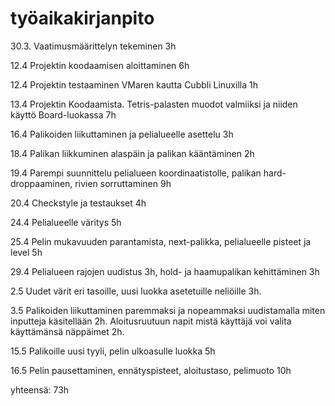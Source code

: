 # työaikakirjanpito

30.3. Vaatimusmäärittelyn tekeminen 3h

12.4 Projektin koodaamisen aloittaminen 6h

12.4 Projektin testaaminen VMaren kautta Cubbli Linuxilla 1h

13.4 Projektin Koodaamista. Tetris-palasten muodot valmiiksi ja niiden käyttö Board-luokassa 7h

16.4 Palikoiden liikuttaminen ja pelialueelle asettelu 3h

18.4 Palikan liikkuminen alaspäin ja palikan kääntäminen 2h

19.4 Parempi suunnittelu pelialueen koordinaatistolle, palikan hard-droppaaminen, rivien sorruttaminen 9h

20.4 Checkstyle ja testaukset 4h

24.4 Pelialueelle väritys 5h

25.4 Pelin mukavuuden parantamista, next-palikka, pelialueelle pisteet ja level 5h

29.4 Pelialueen rajojen uudistus 3h, hold- ja haamupalikan kehittäminen 3h

2.5 Uudet värit eri tasoille, uusi luokka asetetuille neliöille 3h. 

3.5 Palikoiden liikuttaminen paremmaksi ja nopeammaksi uudistamalla miten inputteja käsitellään 2h. Aloitusruutuun napit mistä käyttäjä voi valita käyttämänsä näppäimet 2h. 

15.5 Palikoille uusi tyyli, pelin ulkoasulle luokka 5h

16.5 Pelin pausettaminen, ennätyspisteet, aloitustaso, pelimuoto 10h

yhteensä: 73h
